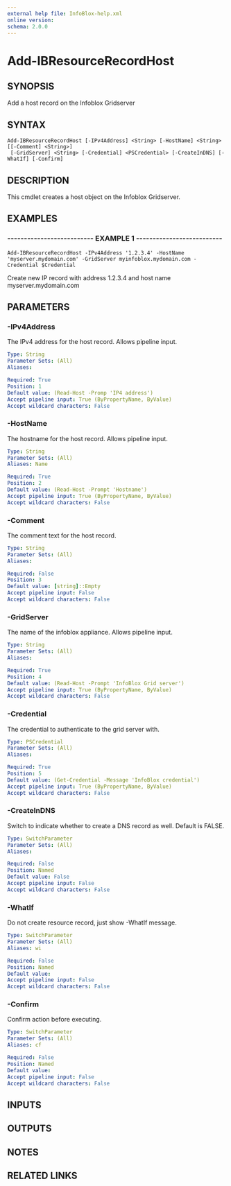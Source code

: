 ```yaml
---
external help file: InfoBlox-help.xml
online version: 
schema: 2.0.0
---
```


# Add-IBResourceRecordHost
## SYNOPSIS
Add a host record on the Infoblox Gridserver

## SYNTAX

```
Add-IBResourceRecordHost [-IPv4Address] <String> [-HostName] <String> [[-Comment] <String>]
 [-GridServer] <String> [-Credential] <PSCredential> [-CreateInDNS] [-WhatIf] [-Confirm]
```

## DESCRIPTION
This cmdlet creates a host object on the Infoblox Gridserver.

## EXAMPLES

### -------------------------- EXAMPLE 1 --------------------------
```
Add-IBResourceRecordHost -IPv4Address '1.2.3.4' -HostName 'myserver.mydomain.com' -GridServer myinfoblox.mydomain.com -Credential $Credential
```

Create new IP record with address 1.2.3.4 and host name myserver.mydomain.com

## PARAMETERS

### -IPv4Address
The IPv4 address for the host record.
Allows pipeline input.

```yaml
Type: String
Parameter Sets: (All)
Aliases: 

Required: True
Position: 1
Default value: (Read-Host -Promp 'IP4 address')
Accept pipeline input: True (ByPropertyName, ByValue)
Accept wildcard characters: False
```

### -HostName
The hostname for the host record.
Allows pipeline input.

```yaml
Type: String
Parameter Sets: (All)
Aliases: Name

Required: True
Position: 2
Default value: (Read-Host -Prompt 'Hostname')
Accept pipeline input: True (ByPropertyName, ByValue)
Accept wildcard characters: False
```

### -Comment
The comment text for the host record.

```yaml
Type: String
Parameter Sets: (All)
Aliases: 

Required: False
Position: 3
Default value: [string]::Empty
Accept pipeline input: False
Accept wildcard characters: False
```

### -GridServer
The name of the infoblox appliance.
Allows pipeline input.

```yaml
Type: String
Parameter Sets: (All)
Aliases: 

Required: True
Position: 4
Default value: (Read-Host -Prompt 'InfoBlox Grid server')
Accept pipeline input: True (ByPropertyName, ByValue)
Accept wildcard characters: False
```

### -Credential
The credential to authenticate to the grid server with.

```yaml
Type: PSCredential
Parameter Sets: (All)
Aliases: 

Required: True
Position: 5
Default value: (Get-Credential -Message 'InfoBlox credential')
Accept pipeline input: True (ByPropertyName, ByValue)
Accept wildcard characters: False
```

### -CreateInDNS
Switch to indicate whether to create a DNS record as well.
Default is FALSE.

```yaml
Type: SwitchParameter
Parameter Sets: (All)
Aliases: 

Required: False
Position: Named
Default value: False
Accept pipeline input: False
Accept wildcard characters: False
```

### -WhatIf
Do not create resource record, just show -WhatIf message.

```yaml
Type: SwitchParameter
Parameter Sets: (All)
Aliases: wi

Required: False
Position: Named
Default value: 
Accept pipeline input: False
Accept wildcard characters: False
```

### -Confirm
Confirm action before executing.

```yaml
Type: SwitchParameter
Parameter Sets: (All)
Aliases: cf

Required: False
Position: Named
Default value: 
Accept pipeline input: False
Accept wildcard characters: False
```

## INPUTS

## OUTPUTS

## NOTES

## RELATED LINKS

